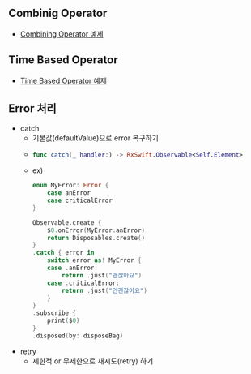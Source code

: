 ## Combinig Operator
- [Combining Operator 예제](https://github.com/Jinoo9622/iOS/blob/master/Chapter4/06_SearchBlog/CombiningOperators.playground/Contents.swift)

## Time Based Operator
- [Time Based Operator 예제](https://github.com/Jinoo9622/iOS/blob/master/Chapter4/06_SearchBlog/TimeBasedOperators.playground/Contents.swift)

## Error 처리
- catch
  - 기본값(defaultValue)으로 error 복구하기 
  - ```swift
    func catch(_ handler:) -> RxSwift.Observable<Self.Element>
    ```
  - ex)
      ```swift
      enum MyError: Error {
          case anError
          case criticalError
      }

      Observable.create {
          $0.onError(MyError.anError)
          return Disposables.create()
      }
      .catch { error in 
          switch error as! MyError {
          case .anError:
              return .just("괜찮아요")
          case .criticalError:
              return .just("안괜찮아요")
          } 
      }
      .subscribe {
          print($0)
      }
      .disposed(by: disposeBag)
      ```
- retry
  - 제한적 or 무제한으로 재시도(retry) 하기 

